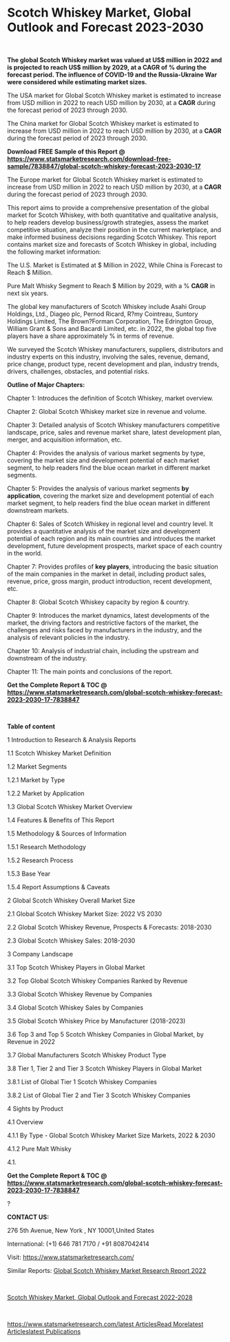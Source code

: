 <h1>Scotch Whiskey Market, Global Outlook and Forecast 2023-2030</h1><br/><p><strong>The global Scotch Whiskey market was valued at US$ million in 2022 and is projected to reach US$ million by 2029, at a <strong>CAGR</strong> of % during the forecast period. The influence of COVID-19 and the Russia-Ukraine War were considered while estimating market sizes.</strong></p>
 
 
 
 <p>The USA market for Global Scotch Whiskey market is estimated to increase from USD million in 2022 to reach USD million by 2030, at a <strong>CAGR</strong> during the forecast period of 2023 through 2030.</p>
 
 
 
 <p>The China market for Global Scotch Whiskey market is estimated to increase from USD million in 2022 to reach USD million by 2030, at a <strong>CAGR</strong> during the forecast period of 2023 through 2030.</p>
 
 
 
 <p><strong>Download FREE Sample of this Report @ <a href="https://www.statsmarketresearch.com/download-free-sample/7838847/global-scotch-whiskey-forecast-2023-2030-17">https://www.statsmarketresearch.com/download-free-sample/7838847/global-scotch-whiskey-forecast-2023-2030-17</a></strong></p>
 
 
 
 <p>The Europe market for Global Scotch Whiskey market is estimated to increase from USD million in 2022 to reach USD million by 2030, at a <strong>CAGR</strong> during the forecast period of 2023 through 2030.</p>
 
 
 
 <p>This report aims to provide a comprehensive presentation of the global market for Scotch Whiskey, with both quantitative and qualitative analysis, to help readers develop business/growth strategies, assess the market competitive situation, analyze their position in the current marketplace, and make informed business decisions regarding Scotch Whiskey. This report contains market size and forecasts of Scotch Whiskey in global, including the following market information:</p>
 
 
 
 <p>The U.S. Market is Estimated at $ Million in 2022, While China is Forecast to Reach $ Million.</p>
 
 
 
 <p>Pure Malt Whisky Segment to Reach $ Million by 2029, with a % <strong>CAGR</strong> in next six years.</p>
 
 
 
 <p>The global key manufacturers of Scotch Whiskey include Asahi Group Holdings, Ltd., Diageo plc, Pernod Ricard, R?my Cointreau, Suntory Holdings Limited, The Brown?Forman Corporation, The Edrington Group, William Grant & Sons and Bacardi Limited, etc. in 2022, the global top five players have a share approximately % in terms of revenue.</p>
 
 
 
 <p>We surveyed the Scotch Whiskey manufacturers, suppliers, distributors and industry experts on this industry, involving the sales, revenue, demand, price change, product type, recent development and plan, industry trends, drivers, challenges, obstacles, and potential risks.</p>
 
 
 
 <p><strong>Outline of Major Chapters:</strong></p>
 
 
 
 <p>Chapter 1: Introduces the definition of Scotch Whiskey, market overview.</p>
 
 
 
 <p>Chapter 2: Global Scotch Whiskey market size in revenue and volume.</p>
 
 
 
 <p>Chapter 3: Detailed analysis of Scotch Whiskey manufacturers competitive landscape, price, sales and revenue market share, latest development plan, merger, and acquisition information, etc.</p>
 
 
 
 <p>Chapter 4: Provides the analysis of various market segments by type, covering the market size and development potential of each market segment, to help readers find the blue ocean market in different market segments.</p>
 
 
 
 <p>Chapter 5: Provides the analysis of various market segments <strong>by application</strong>, covering the market size and development potential of each market segment, to help readers find the blue ocean market in different downstream markets.</p>
 
 
 
 <p>Chapter 6: Sales of Scotch Whiskey in regional level and country level. It provides a quantitative analysis of the market size and development potential of each region and its main countries and introduces the market development, future development prospects, market space of each country in the world.</p>
 
 
 
 <p>Chapter 7: Provides profiles of <strong>key players</strong>, introducing the basic situation of the main companies in the market in detail, including product sales, revenue, price, gross margin, product introduction, recent development, etc.</p>
 
 
 
 <p>Chapter 8: Global Scotch Whiskey capacity by region & country.</p>
 
 
 
 <p>Chapter 9: Introduces the market dynamics, latest developments of the market, the driving factors and restrictive factors of the market, the challenges and risks faced by manufacturers in the industry, and the analysis of relevant policies in the industry.</p>
 
 
 
 <p>Chapter 10: Analysis of industrial chain, including the upstream and downstream of the industry.</p>
 
 
 
 <p>Chapter 11: The main points and conclusions of the report.</p>
 
 
 
 <div><b>Get the Complete Report & TOC @ <a href="https://www.statsmarketresearch.com/global-scotch-whiskey-forecast-2023-2030-17-7838847">https://www.statsmarketresearch.com/global-scotch-whiskey-forecast-2023-2030-17-7838847</a></b></div>
 
 
 
 <p><br />
 
 <b>Table of content</b></p>
 
 
 
 <p>1 Introduction to Research & Analysis Reports<br />
 
 1.1 Scotch Whiskey Market Definition<br />
 
 1.2 Market Segments<br />
 
 1.2.1 Market by Type<br />
 
 1.2.2 Market by Application<br />
 
 1.3 Global Scotch Whiskey Market Overview<br />
 
 1.4 Features & Benefits of This Report<br />
 
 1.5 Methodology & Sources of Information<br />
 
 1.5.1 Research Methodology<br />
 
 1.5.2 Research Process<br />
 
 1.5.3 Base Year<br />
 
 1.5.4 Report Assumptions & Caveats<br />
 
 2 Global Scotch Whiskey Overall Market Size<br />
 
 2.1 Global Scotch Whiskey Market Size: 2022 VS 2030<br />
 
 2.2 Global Scotch Whiskey Revenue, Prospects & Forecasts: 2018-2030<br />
 
 2.3 Global Scotch Whiskey Sales: 2018-2030<br />
 
 3 Company Landscape<br />
 
 3.1 Top Scotch Whiskey Players in Global Market<br />
 
 3.2 Top Global Scotch Whiskey Companies Ranked by Revenue<br />
 
 3.3 Global Scotch Whiskey Revenue by Companies<br />
 
 3.4 Global Scotch Whiskey Sales by Companies<br />
 
 3.5 Global Scotch Whiskey Price by Manufacturer (2018-2023)<br />
 
 3.6 Top 3 and Top 5 Scotch Whiskey Companies in Global Market, by Revenue in 2022<br />
 
 3.7 Global Manufacturers Scotch Whiskey Product Type<br />
 
 3.8 Tier 1, Tier 2 and Tier 3 Scotch Whiskey Players in Global Market<br />
 
 3.8.1 List of Global Tier 1 Scotch Whiskey Companies<br />
 
 3.8.2 List of Global Tier 2 and Tier 3 Scotch Whiskey Companies<br />
 
 4 Sights by Product<br />
 
 4.1 Overview<br />
 
 4.1.1 By Type - Global Scotch Whiskey Market Size Markets, 2022 & 2030<br />
 
 4.1.2 Pure Malt Whisky<br />
 
 4.1.</p>
 
 
 
 <div><b>Get the Complete Report & TOC @ <a href="https://www.statsmarketresearch.com/global-scotch-whiskey-forecast-2023-2030-17-7838847">https://www.statsmarketresearch.com/global-scotch-whiskey-forecast-2023-2030-17-7838847</a></b></div>
 
 
 
 <p>? </p>
 
 
 
 <p><b>CONTACT US:</b><br />
 
 276 5th Avenue, New York , NY 10001,United States<br />
 
 International: (+1) 646 781 7170 / +91 8087042414<br />
 
 Visit: <a href="https://www.statsmarketresearch.com/">https://www.statsmarketresearch.com/</a><br />
 
 Similar Reports: <a href="https://www.statsmarketresearch.com/global-scotch-whiskey-forecast-2023-2030-17-7838847">Global Scotch Whiskey Market Research Report 2022</a><br />
 
 <br />
 
 <a href="https://www.statsmarketresearch.com/global-scotch-whiskey-forecast-2023-2030-17-7838847">Scotch Whiskey Market, Global Outlook and Forecast 2022-2028</a><br />
 
 <br />
 
 <a href="https://gyeongbokgung.com">https://www.statsmarketresearch.com/</a><a href="https://hallyeomaritime.com">latest Articles</a><a href="https://jingwansa.com">Read More</a><a href="https://nguoiviet.jp/">latest Articles</a><a href="https://www.intelmarketresearch.com/">latest Publications</a></p>